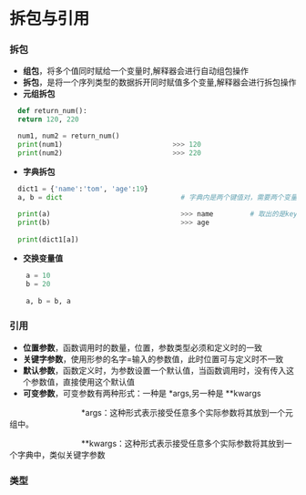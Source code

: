 # 拆包与引用
### 拆包
*  **组包**，将多个值同时赋给一个变量时,解释器会进行自动组包操作
*  **拆包**，是将一个序列类型的数据拆开同时赋值多个变量,解释器会进行拆包操作
  *  **元组拆包**
  
  ```python
    def return_num():
    return 120, 220

    num1, num2 = return_num()
    print(num1)                           >>> 120
    print(num2)                           >>> 220
  ```
  
  * **字典拆包**
  
  ```python
    dict1 = {'name':'tom', 'age':19}
    a, b = dict                             # 字典内是两个键值对，需要两个变量接收数据
    
    print(a)                                >>> name         # 取出的是key
    print(b)                                >>> age
    
    print(dict1[a])
  ```

*  **交换变量值**


```python
    a = 10
    b = 20
    
    a, b = b, a

```


### 引用
  * **位置参数**，函数调用时的数量，位置，参数类型必须和定义时的一致
  * **关键字参数**，使用形参的名字=输入的参数值，此时位置可与定义时不一致
  * **默认参数**，函数定义时，为参数设置一个默认值，当函数调用时，没有传入这个参数值，直接使用这个默认值
  * **可变参数**，可变参数有两种形式：一种是 \*args,另一种是 \**kwargs

&emsp;&emsp;&emsp;&emsp;&emsp;&emsp;&emsp;&emsp;&emsp;\*args：这种形式表示接受任意多个实际参数将其放到一个元组中。

&emsp;&emsp;&emsp;&emsp;&emsp;&emsp;&emsp;&emsp;&emsp;\**kwargs：这种形式表示接受任意多个实际参数将其放到一个字典中，类似关键字参数

### 类型

